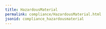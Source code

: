 ```yaml
---
title: HazardousMaterial
permalink: compliance/HazardousMaterial.html
jsonid: compliance_hazardousmaterial
---
```

